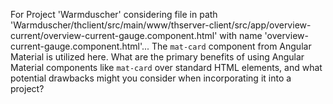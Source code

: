 For Project 'Warmduscher' considering file in path 'Warmduscher/thclient/src/main/www/thserver-client/src/app/overview-current/overview-current-gauge.component.html' with name 'overview-current-gauge.component.html'... 
The `mat-card` component from Angular Material is utilized here. What are the primary benefits of using Angular Material components like `mat-card` over standard HTML elements, and what potential drawbacks might you consider when incorporating it into a project?